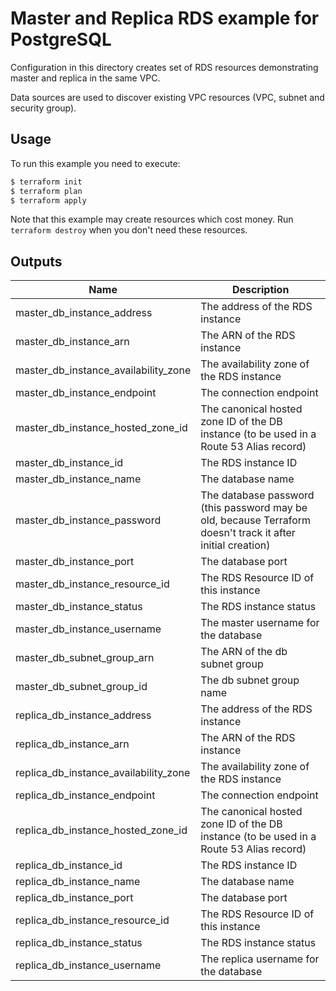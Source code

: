 # Master and Replica RDS example for PostgreSQL

Configuration in this directory creates set of RDS resources demonstrating master and replica in the same VPC.

Data sources are used to discover existing VPC resources (VPC, subnet and security group).

## Usage

To run this example you need to execute:

```bash
$ terraform init
$ terraform plan
$ terraform apply
```

Note that this example may create resources which cost money. Run `terraform destroy` when you don't need these resources.

<!-- BEGINNING OF PRE-COMMIT-TERRAFORM DOCS HOOK -->
## Outputs

| Name | Description |
|------|-------------|
| master\_db\_instance\_address | The address of the RDS instance |
| master\_db\_instance\_arn | The ARN of the RDS instance |
| master\_db\_instance\_availability\_zone | The availability zone of the RDS instance |
| master\_db\_instance\_endpoint | The connection endpoint |
| master\_db\_instance\_hosted\_zone\_id | The canonical hosted zone ID of the DB instance \(to be used in a Route 53 Alias record\) |
| master\_db\_instance\_id | The RDS instance ID |
| master\_db\_instance\_name | The database name |
| master\_db\_instance\_password | The database password \(this password may be old, because Terraform doesn't track it after initial creation\) |
| master\_db\_instance\_port | The database port |
| master\_db\_instance\_resource\_id | The RDS Resource ID of this instance |
| master\_db\_instance\_status | The RDS instance status |
| master\_db\_instance\_username | The master username for the database |
| master\_db\_subnet\_group\_arn | The ARN of the db subnet group |
| master\_db\_subnet\_group\_id | The db subnet group name |
| replica\_db\_instance\_address | The address of the RDS instance |
| replica\_db\_instance\_arn | The ARN of the RDS instance |
| replica\_db\_instance\_availability\_zone | The availability zone of the RDS instance |
| replica\_db\_instance\_endpoint | The connection endpoint |
| replica\_db\_instance\_hosted\_zone\_id | The canonical hosted zone ID of the DB instance \(to be used in a Route 53 Alias record\) |
| replica\_db\_instance\_id | The RDS instance ID |
| replica\_db\_instance\_name | The database name |
| replica\_db\_instance\_port | The database port |
| replica\_db\_instance\_resource\_id | The RDS Resource ID of this instance |
| replica\_db\_instance\_status | The RDS instance status |
| replica\_db\_instance\_username | The replica username for the database |

<!-- END OF PRE-COMMIT-TERRAFORM DOCS HOOK -->

